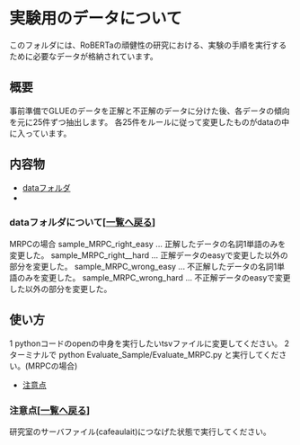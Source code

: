 # 実験用のデータについて

このフォルダには、RoBERTaの頑健性の研究における、実験の手順を実行するために必要なデータが格納されています。

## 概要
事前準備でGLUEのデータを正解と不正解のデータに分けた後、各データの傾向を元に25件ずつ抽出します。
各25件をルールに従って変更したものがdataの中に入っています。

## 内容物<a name="content"></a>[](#content)

- [dataフォルダ](#data)
-
### dataフォルダ<a name="data"></a>について[[一覧へ戻る](#content)]

MRPCの場合
sample_MRPC_right_easy ... 正解したデータの名詞1単語のみを変更した。
sample_MRPC_right__hard ... 正解データのeasyで変更した以外の部分を変更した。
sample_MRPC_wrong_easy ... 不正解したデータの名詞1単語のみを変更した。
sample_MRPC_wrong_hard ... 不正解データのeasyで変更した以外の部分を変更した。

## 使い方<a name="howtouse"></a>[](#howtouse)

1 pythonコードのopenの中身を実行したいtsvファイルに変更してください。
2 ターミナルで
python Evaluate_Sample/Evaluate_MRPC.py と実行してください。(MRPCの場合)

- [注意点](#remarks)

### 注意点<a name="remarks"></a>[[一覧へ戻る](#howtouse)]
研究室のサーバファイル(cafeaulait)につなげた状態で実行してください。
